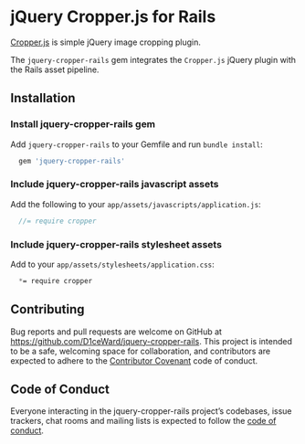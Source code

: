 # jQuery Cropper.js for Rails

[Cropper.js](https://github.com/fengyuanchen/cropper) is simple jQuery image cropping plugin.

The `jquery-cropper-rails` gem integrates the `Cropper.js` jQuery plugin with the Rails asset pipeline.

## Installation

### Install jquery-cropper-rails gem

Add `jquery-cropper-rails` to your Gemfile and run `bundle install`:
```ruby
  gem 'jquery-cropper-rails'
```

### Include jquery-cropper-rails javascript assets

Add the following to your `app/assets/javascripts/application.js`:
```js
  //= require cropper
```

### Include jquery-cropper-rails stylesheet assets

Add to your `app/assets/stylesheets/application.css`:
```css
  *= require cropper
```

## Contributing

Bug reports and pull requests are welcome on GitHub at https://github.com/D1ceWard/jquery-cropper-rails. This project is intended to be a safe, welcoming space for collaboration, and contributors are expected to adhere to the [Contributor Covenant](http://contributor-covenant.org) code of conduct.

## Code of Conduct

Everyone interacting in the jquery-cropper-rails project’s codebases, issue trackers, chat rooms and mailing lists is expected to follow the [code of conduct](https://github.com/D1ceWard/jquery-cropper-rails/blob/master/CODE_OF_CONDUCT.md).
